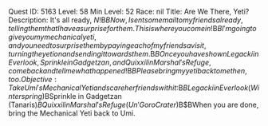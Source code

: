 Quest ID: 5163
Level: 58
Min Level: 52
Race: nil
Title: Are We There, Yeti?
Description: It's all ready, $N!$B$BNow, I sent some mail to my friends already, telling them that I have a surprise for them. This is where you come in!$B$BI'm going to give you my mechanical yeti, and you need to surprise them by paying each of my friends a visit, turning the yeti on and sending it towards them.$B$B Once you have shown Legacki in Everlook, Sprinkle in Gadgetzan, and Quixxil in Marshal's Refuge, come back and tell me what happened!$B$BPlease bring my yeti back to me then, too.
Objective: Take Umi's Mechanical Yeti and scare her friends with it:$B$BLegacki in Everlook (Winterspring)$BSprinkle in Gadgetzan (Tanaris)$BQuixxil in Marshal's Refuge (Un'Goro Crater)$B$BWhen you are done, bring the Mechanical Yeti back to Umi.
